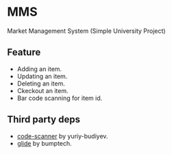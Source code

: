 # MMS
Market Management System (Simple University Project)

## Feature

* Adding an item.
* Updating an item.
* Deleting an item.
* Ckeckout an item.
* Bar code scanning for item id.

## Third party deps
* [code-scanner](https://github.com/yuriy-budiyev/code-scanner) by yuriy-budiyev.
* [glide](https://github.com/bumptech/glide) by bumptech.
